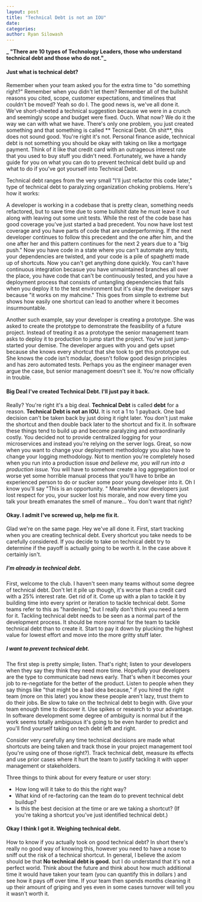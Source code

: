 ```yaml
---
layout: post
title: "Technical Debt is not an IOU"
date:
categories:
author: Ryan Silowash
---
```

**_ "There are 10 types of Technology Leaders, those who understand technical debt and those who do not."_**

#### Just what is technical debt?
Remember when your team asked you for the extra time to "do something right?" Remember when you didn't let them? Remember all of the bullshit reasons you cited, scope, customer expectations, and timelines that couldn't be moved? Yeah so do I. The good news is, we've all done it. We've short-sheeted a technical suggestion because we were in a crunch and seemingly scope and budget were fixed. Ouch. What now? We do it the way we can with what we have. There's only one problem, you just created something and that something is called ** Tecnical Debt. Oh shit**, this does not sound good. You're right it's not. Personal finance aside, technical debt is not something you should be okay with taking on like a mortgage payment. Think of it like that credit card with an outrageous interest rate that you used to buy stuff you didn't need. Fortunately, we have a handy guide for you on what you can do to prevent technical debt build up and what to do if you've got yourself into Technical Debt.

Technical debt ranges from the very small "I'll just refactor this code later," type of technical debt to paralyzing organization choking problems. Here's how it works:

A developer is working in a codebase that is pretty clean, something needs refactored, but to save time due to some bullshit date he must leave it out along with leaving out some unit tests. While the rest of the code base has good coverage you've just started a bad precedent. You now have lost test coverage and you have parts of code that are underperforming. If the next developer continues to follow this precedent and the one after him, and the one after her and this pattern continues for the next 2 years due to a "big push." Now you have code in a state where you can't automate any tests, your dependencies are twisted, and your code is a pile of spaghetti made up of shortcuts. Now you can't get anything done quickly. You can't have continuous integration becasue you have unmaintained branches all over the place, you have code that can't be continuously tested, and you have a deployment process that consists of untangling dependencies that fails when you deploy it to the test environment but it's okay the developer says because "it works on my mahcine." This goes from simple to extreme but shows how easily one shortcut can lead to another where it becomes insurmountable.

Another such example, say your developer is creating a prototype. She was asked to create the prototype to demonstrate the feasibility of a future project. Instead of treating it as a prototype the senior management team asks to deploy it to production to jump start the project. You've just jump-started your demise. The developer argues with you and gets upset because she knows every shortcut that she took to get this prototype out. She knows the code isn't modular, doesn't follow good design principles and has zero automated tests. Perhaps you as the engineer manager even argue the case, but senior management doesn't see it. You're now officially in trouble. 

#### Big Deal I've created Technical Debt. I'll just pay it back.
Really? You're right it's a big deal. **Technical Debt** is called **debt** for a reason. **Technical Debt is not an IOU.** It is not a 1 to 1 payback. One bad decision can't be taken back by just doing it right later.  You don't just make the shortcut and then double back later to the shortcut and fix it. In software these things tend to build up and become paralyzing and extraordinarily costly. You decided not to provide centralized logging for your microservices and instead you're relying on the server logs. Great, so now when you want to change your deployment methodology you also have to change your logging methodology. Not to mention you're completely hosed when you run into a production issue _and believe me, you will run into a production issue._ You will have to somehow create a log aggregation tool or worse yet some horrible manual process that you'll have to bribe an experienced person to do or sucker some poor young developer into it. Oh I know you'll say "This is an opportunity. " Meanwhile your developers just lost respect for you, your sucker lost his morale, and now every time you talk your breath emanates the smell of manure... You don't want that right?

#### Okay. I admit I've screwed up, help me fix it.
Glad we're on the same page. Hey we've all done it. First, start tracking when you are creating technical debt. Every shortcut you take needs to be carefully considered. If you decide to take on technical debt try to determine if the payoff is actually going to be worth it. In the case above it certainly isn't.

##### I'm already in technical debt.
First, welcome to the club. I haven't seen many teams without some degree of technical debt. Don't let it pile up though, it's worse than a credit card with a 25% interest rate. Get rid of it. Come up with a plan to tackle it by building time into every sprint or iteration to tackle technical debt. Some teams refer to this as "hardening," but I really don't think you need a term for it. Tackling technical debt needs to be seen as a normal part of the development process. It should be more normal for the team to tackle technical debt than to create it. Start to pay it down by plucking the highest value for lowest effort and move into the more gritty stuff later.

##### I want to prevent technical debt.
The first step is pretty simple; listen. That's right; listen to your developers when they say they think they need more time. Hopefully your developers are the type to communicate bad news early. That's when it becomes your job to re-negotiate for the better of the product. Listen to people when they say things like "that might be a bad idea because," if you hired the right team (more on this later) you know these people aren't lazy, trust them to do their jobs.  Be slow to take on the technical debt to begin with. Give your team enough time to discover it. Use spikes or research to your advantage. In software development some degree of ambiguity is normal but if the work seems totally ambiguous it's going to be even harder to predict and you'll find yourself taking on tech debt left and right.

Consider very carefully any time technical decisions are made what shortcuts are being taken and track those in your project management tool (you're using one of those right?). Track technical debt, measure its effects and use prior cases where it hurt the team to justify tackling it with upper management or stakeholders.

 Three things to think about for every feature or user story:
* How long will it take to do this the right way?
* What kind of re-factoring can the team do to prevent technical debt buildup?
* Is this the best decision at the time or are we taking a shortcut? (If you're taking a shortcut you've just identified technical debt.)

#### Okay I think I got it. Weighing technical debt.
How to know if you actually took on good technical debt? In short there's really no good way of knowing this, however you need to have a nose to sniff out the risk of a technical shortcut. In general, I believe the axiom should be that **No technical debt is good.** but I do understand that it's not a perfect world. Think about the future and think about how much additional time it would have taken your team (you can quantify this in dollars ) and see how it pays off over time. If your team then spends months cleaning it up their amount of griping and yes even in some cases turnover will tell you it wasn't worth it.
